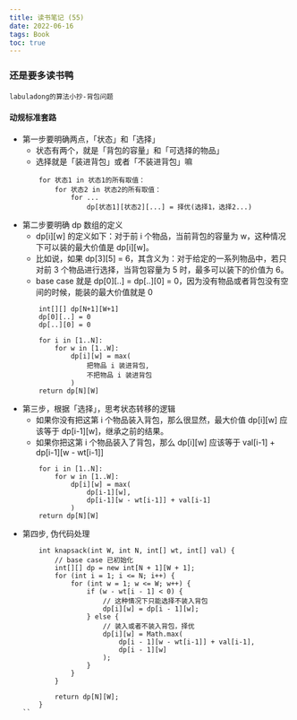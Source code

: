 ```yaml
---
title: 读书笔记 (55)
date: 2022-06-16
tags: Book
toc: true
---
```


### 还是要多读书鸭
    labuladong的算法小抄-背包问题

<!-- more -->

#### 动规标准套路
- 第一步要明确两点，「状态」和「选择」
    * 状态有两个，就是「背包的容量」和「可选择的物品」
    * 选择就是「装进背包」或者「不装进背包」嘛
    ```
        for 状态1 in 状态1的所有取值：
            for 状态2 in 状态2的所有取值：
                for ...
                    dp[状态1][状态2][...] = 择优(选择1，选择2...)
    ```
- 第二步要明确 dp 数组的定义
    * dp[i][w] 的定义如下：对于前 i 个物品，当前背包的容量为 w，这种情况下可以装的最大价值是 dp[i][w]。
    * 比如说，如果 dp[3][5] = 6，其含义为：对于给定的一系列物品中，若只对前 3 个物品进行选择，当背包容量为 5 时，最多可以装下的价值为 6。
    * base case 就是 dp[0][..] = dp[..][0] = 0，因为没有物品或者背包没有空间的时候，能装的最大价值就是 0
    ```
        int[][] dp[N+1][W+1]
        dp[0][..] = 0
        dp[..][0] = 0

        for i in [1..N]:
            for w in [1..W]:
                dp[i][w] = max(
                    把物品 i 装进背包,
                    不把物品 i 装进背包
                )
        return dp[N][W]
    ```
- 第三步，根据「选择」，思考状态转移的逻辑
    * 如果你没有把这第 i 个物品装入背包，那么很显然，最大价值 dp[i][w] 应该等于 dp[i-1][w]，继承之前的结果。
    * 如果你把这第 i 个物品装入了背包，那么 dp[i][w] 应该等于 val[i-1] + dp[i-1][w - wt[i-1]]
    ```
        for i in [1..N]:
            for w in [1..W]:
                dp[i][w] = max(
                    dp[i-1][w],
                    dp[i-1][w - wt[i-1]] + val[i-1]
                )
        return dp[N][W]
    ```
- 第四步, 伪代码处理
    ```
        int knapsack(int W, int N, int[] wt, int[] val) {
            // base case 已初始化
            int[][] dp = new int[N + 1][W + 1];
            for (int i = 1; i <= N; i++) {
                for (int w = 1; w <= W; w++) {
                    if (w - wt[i - 1] < 0) {
                        // 这种情况下只能选择不装入背包
                        dp[i][w] = dp[i - 1][w];
                    } else {
                        // 装入或者不装入背包，择优
                        dp[i][w] = Math.max(
                            dp[i - 1][w - wt[i-1]] + val[i-1], 
                            dp[i - 1][w]
                        );
                    }
                }
            }
            
            return dp[N][W];
        }
    ``


